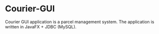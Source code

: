 # Courier-GUI
Courier GUI application is a parcel management system. The application is written in JavaFX + JDBC (MySQL).
